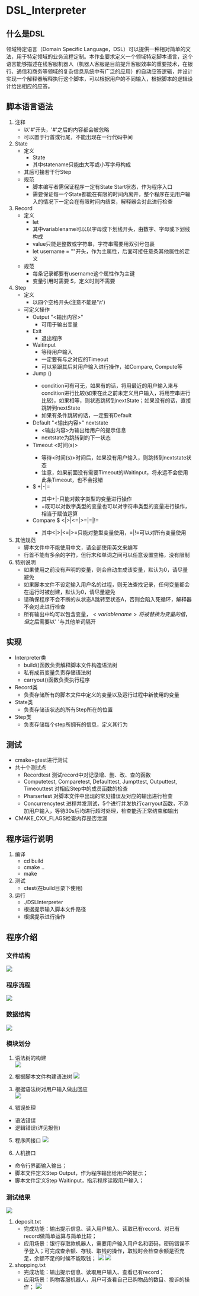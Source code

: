 # DSL_Interpreter

## 什么是DSL

领域特定语言（Domain Specific Language，DSL）可以提供一种相对简单的文法，用于特定领域的业务流程定制。本作业要求定义一个领域特定脚本语言，这个语言能够描述在线客服机器人（机器人客服是目前提升客服效率的重要技术，在银行、通信和商务等领域的复杂信息系统中有广泛的应用）的自动应答逻辑，并设计实现一个解释器解释执行这个脚本，可以根据用户的不同输入，根据脚本的逻辑设计给出相应的应答。

## 脚本语言语法
1. 注释
   - 以'#'开头，'#'之后的内容都会被忽略
   - 可以置于行首或行尾，不能出现在一行代码中间
2. State
   - 定义
     - State <statename>
     - 其中statename只能由大写或小写字母构成
   - 其后可接若干行Step
   - 规范
     - 脚本编写者需保证程序一定有State Start状态，作为程序入口
     - 需要保证每一个State都能在有限的时间内离开，整个程序在无用户输入的情况下一定会在有限时间内结束，解释器会对此进行检查
3. Record
   - 定义
     - let <variablename> <value>
     - 其中variablename可以以字母或下划线开头，由数字、字母或下划线构成
     - value只能是整数或字符串，字符串需要用双引号包裹
     - let username = ""开头，作为主属性，后面可接任意条其他属性的定义
   - 规范
     - 每条记录都要有username这个属性作为主键
     - 变量引用时需要 $<varialbename>，定义时则不需要
4. Step
   - 定义
     - 以四个空格开头(注意不能是'\t')
   - 可定义操作
     - Output "<输出内容>"
       - 可用于输出变量
     - Exit
       - 退出程序
     - Waitinput
       - 等待用户输入
       - 一定要有与之对应的Timeout
       - 可以紧跟其后对用户输入进行操作，如Compare, Compute等
     - Jump (<condition>) <nextState>
       - condition可有可无，如果有的话，将用最近的用户输入来与condition进行比较(如果在此之前未定义用户输入，将用空串进行比较)，如果相等，则状态跳转到nextState；如果没有的话，直接跳转到nextState
       - 如果有条件跳转的话，一定要有Default
     - Default "<输出内容>" nextstate
       - <输出内容>为输出给用户的提示信息
       - nextstate为跳转到的下一状态
     - Timeout <时间(s)> <nextState>
       - 等待<时间(s)>时间后，如果没有用户输入，则跳转到nextstate状态
       - 注意，如果前面没有需要Timeout的Waitinput，将永远不会使用此条Timeout，也不会报错
     - $<variablename> +|-|=
       - 其中+|-只能对数字类型的变量进行操作
       - =既可以对数字类型的变量也可以对字符串类型的变量进行操作，相当于赋值运算
     - Compare $<variablename> <|>|<=|>=|=|!= <nextState>
       - 其中<|>|<=|>=只能对整型变量使用，=|!=可以对所有变量使用
5. 其他规范
   - 脚本文件中不能使用中文，请全部使用英文来编写
   - 行首不能有多余的字符，但行末和单词之间可以任意设置空格，没有限制
6. 特别说明
   - 如果使用之前没有声明的变量，则会自动生成该变量，默认为0，请尽量避免
   - 如果脚本文件不设定输入用户名的过程，则无法查找记录，任何变量都会在运行时被创建，默认为0，请尽量避免
   - 请确保程序不会不断的从状态A跳转至状态A，否则会陷入死循环，解释器不会对此进行检查
   - 所有输出中均可以包含变量，$<variablename>将被替换为变量的值，但$<variablename>之后需要以' '与其他单词隔开

## 实现
- Interpreter类
  - build()函数负责解释脚本文件构造语法树
  - 私有成员变量负责存储语法树
  - carryout()函数负责执行程序
- Record类
  - 负责存储所有的脚本文件中定义的变量以及运行过程中新使用的变量
- State类
  - 负责存储该状态的所有Step所在的位置
- Step类
  - 负责存储每个step所拥有的信息，定义其行为

## 测试
- cmake+gtest进行测试
- 共十个测试点
  - Recordtest 测试record中对记录增、删、改、查的函数
  - Computetest, Comparetest, Defaulttest, Jumpttest, Outputtest, Timeouttest 对相应Step中的成员函数的检查
  - Pharsertest 对脚本文件中出现的常见错误及对应的输出进行检查
  - Concurrencytest 进程并发测试，5个进行并发执行carryout函数，不添加用户输入，等待30s后均进行超时处理，检查能否正常结束和输出
- CMAKE_CXX_FLAGS检查内存是否泄漏

## 程序运行说明
1. 编译
   - cd build
   - cmake ..
   - make
2. 测试
   - ctest(在build目录下使用)
3. 运行
   - ./DSLInterpreter
   - 根据提示输入脚本文件路径
   - 根据提示进行操作
## 程序介绍
### 文件结构
![](/images/文件结构.png)

### 程序流程
![](/images/流程图.png)

### 数据结构
![](/images/pharser数据结构.png)

### 模块划分
1. 语法树的构建       
![](/images/语法树的构建.png)

2. 根据脚本文件构建语法树
![](/images/解释脚本文件.png)

3. 根据语法树对用户输入做出回应             
![](/images/运行客服机器人.png)

4. 错误处理
- 语法错误
- 逻辑错误(详见报告)

5. 程序间接口
![](/images/程序间接口.png)

6. 人机接口
- 命令行界面输入输出；
- 脚本文件定义Step Output，作为程序输出给用户的提示；
- 脚本文件定义Step Waitinput，指示程序读取用户输入；

### 测试结果
![](/images/ctest.png)   

1. deposit.txt
   - 完成功能：输出提示信息、读入用户输入、读取已有record、对已有record做简单运算与简单比较；
   - 应用场景：银行存取款机器人，需要用户输入用户名和密码，密码错误不予登入；可完成查余额、存钱、取钱的操作，取钱时会检查余额是否充足，余额不足的时候不能取钱；
  ![](/images/test1.png)
  ![](/images/test2.png)
2. shopping.txt
   - 完成功能：输出提示信息、读取用户输入、查看已有record；
   - 应用场景：购物客服机器人，用户可查看自己已购物品的数目、投诉的操作；
  ![](/images/test3.png)

